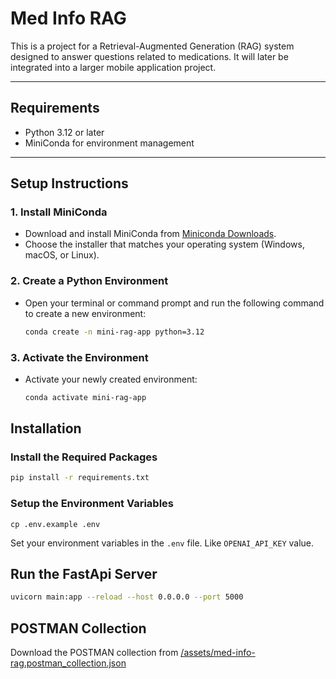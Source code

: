 # **Med Info RAG**

This is a project for a Retrieval-Augmented Generation (RAG) system designed to answer questions related to medications. It will later be integrated into a larger mobile application project.

---

## **Requirements**

* Python 3.12 or later
* MiniConda for environment management

---

## **Setup Instructions**

### **1. Install MiniConda**

* Download and install MiniConda from [Miniconda Downloads](https://docs.anaconda.com/miniconda/install/).
* Choose the installer that matches your operating system (Windows, macOS, or Linux).

### **2. Create a Python Environment**

* Open your terminal or command prompt and run the following command to create a new environment:

  ```bash
  conda create -n mini-rag-app python=3.12
  ```

### **3. Activate the Environment**

* Activate your newly created environment:

  ```bash
  conda activate mini-rag-app
  ```

## Installation

### Install the Required Packages

```bash
pip install -r requirements.txt
```

### Setup the Environment Variables

```
cp .env.example .env
```

Set your environment variables in the `.env` file. Like `OPENAI_API_KEY` value.

## Run the FastApi Server

```bash
uvicorn main:app --reload --host 0.0.0.0 --port 5000
```

## POSTMAN Collection

Download the POSTMAN collection from [/assets/med-info-rag.postman_collection.json](/assets/med-info-rag.postman_collection.json)
